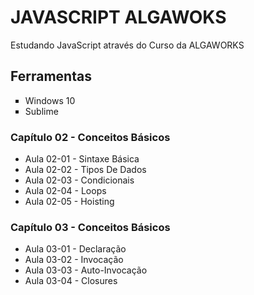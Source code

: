 # JAVASCRIPT ALGAWOKS<br>
<p>Estudando JavaScript através do Curso da ALGAWORKS</p>

## Ferramentas

<ul>
	<li type = "square"> Windows 10</li>
	<li type = "square"> Sublime </li>

</ul>

### Capítulo 02 - Conceitos Básicos

<ul>
    <li> Aula 02-01 - Sintaxe Básica </li>
    <li> Aula 02-02 - Tipos De Dados </li>
    <li> Aula 02-03 - Condicionais </li>
    <li> Aula 02-04 - Loops </li>
    <li> Aula 02-05 - Hoisting </li>
</ul>

### Capítulo 03 - Conceitos Básicos

<ul>
    <li> Aula 03-01 - Declaração </li>
    <li> Aula 03-02 - Invocação </li>
    <li> Aula 03-03 - Auto-Invocação </li>
    <li> Aula 03-04 - Closures </li>
</ul>